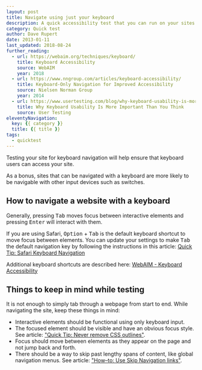 ```yaml
---
layout: post
title: Navigate using just your keyboard
description: A quick accessibility test that you can run on your sites right now.
category: Quick test
author: Dave Rupert
date: 2013-01-11
last_updated: 2018-08-24
further_reading:
  - url: https://webaim.org/techniques/keyboard/
    title: Keyboard Accessibility
    source: WebAIM
    year: 2018
  - url: https://www.nngroup.com/articles/keyboard-accessibility/
    title: Keyboard-Only Navigation for Improved Accessibility
    source: Nielsen Norman Group
    year: 2014
  - url: https://www.usertesting.com/blog/why-keyboard-usability-is-more-important-than-you-think/
    title: Why Keyboard Usability Is More Important Than You Think
    source: User Testing
eleventyNavigation:
  key: {{ category }}
  title: {{ title }}
tags:
  - quicktest
---
```


Testing your site for keyboard navigation will help ensure that keyboard users can access your site.

As a bonus, sites that can be navigated with a keyboard are more likely to be navigable with other input devices such as switches.


## How to navigate a website with a keyboard

Generally, pressing <kbd>Tab</kbd> moves focus between interactive elements and pressing <kbd>Enter</kbd> will interact with them.

If you are using Safari, <kbd>Option</kbd> + <kbd>Tab</kbd> is the default keyboard shortcut to move focus between elements. You can update your settings to make <kbd>Tab</kbd> the default navigation key by following the instructions in this article: [Quick Tip: Safari Keyboard Navigation](/posts/safari-keyboard-navigation/)

Additional keyboard shortcuts are described here: [WebAIM - Keyboard Accessibility](https://webaim.org/techniques/keyboard/)


## Things to keep in mind while testing

It is not enough to simply tab through a webpage from start to end. While navigating the site, keep these things in mind:

- Interactive elements should be functional using only keyboard input.
- The focused element should be visible and have an obvious focus style. See article: ["Quick Tip: Never remove CSS outlines"](/posts/never-remove-css-outlines/).
- Focus should move between elements as they appear on the page and not jump back and forth.
- There should be a way to skip past lengthy spans of content, like global navigation menus. See article: ["How–to: Use Skip Navigation links"](/posts/skip-nav-links/).
